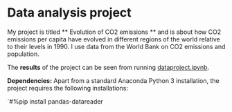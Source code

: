 # Data analysis project

My project is titled ** Evolution of CO2 emissions ** and is about how CO2 emissions per capita have evolved in different regions of the world relative to their levels in 1990. I use data from the World Bank on CO2 emissions and population.

The **results** of the project can be seen from running [dataproject.ipynb](dataproject.ipynb).

**Dependencies:** Apart from a standard Anaconda Python 3 installation, the project requires the following installations:

`#%pip install pandas-datareader